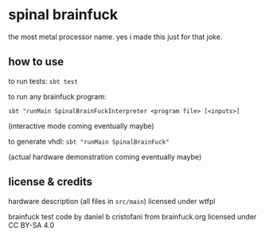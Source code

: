 # spinal brainfuck

the most metal processor name. yes i made this just for that joke.

## how to use
to run tests: `sbt test`

to run any brainfuck program: 

`sbt "runMain SpinalBrainFuckInterpreter <program file> [<inputs>]`

(interactive mode coming eventually maybe)

to generate vhdl: `sbt "runMain SpinalBrainFuck"`

(actual hardware demonstration coming eventually maybe)

## license & credits
hardware description (all files in `src/main`) licensed under wtfpl

brainfuck test code by daniel b cristofani from brainfuck.org licensed under CC BY-SA 4.0